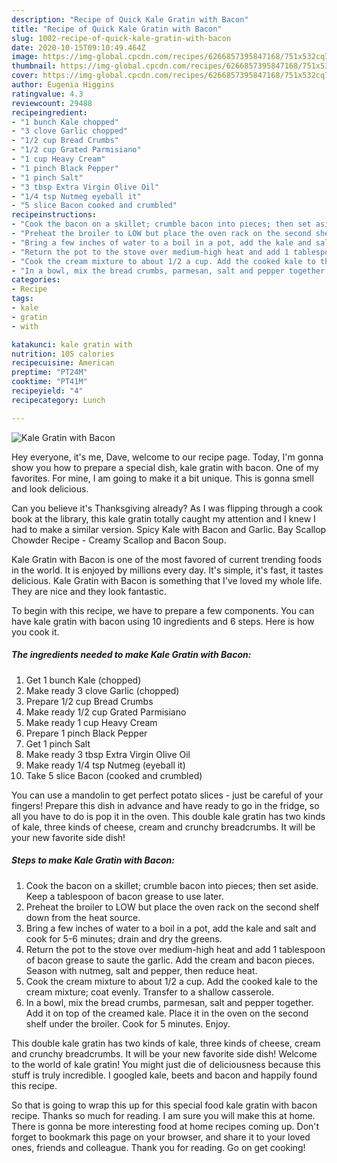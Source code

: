 ```yaml
---
description: "Recipe of Quick Kale Gratin with Bacon"
title: "Recipe of Quick Kale Gratin with Bacon"
slug: 1002-recipe-of-quick-kale-gratin-with-bacon
date: 2020-10-15T09:10:49.464Z
image: https://img-global.cpcdn.com/recipes/6266857395847168/751x532cq70/kale-gratin-with-bacon-recipe-main-photo.jpg
thumbnail: https://img-global.cpcdn.com/recipes/6266857395847168/751x532cq70/kale-gratin-with-bacon-recipe-main-photo.jpg
cover: https://img-global.cpcdn.com/recipes/6266857395847168/751x532cq70/kale-gratin-with-bacon-recipe-main-photo.jpg
author: Eugenia Higgins
ratingvalue: 4.3
reviewcount: 29488
recipeingredient:
- "1 bunch Kale chopped"
- "3 clove Garlic chopped"
- "1/2 cup Bread Crumbs"
- "1/2 cup Grated Parmisiano"
- "1 cup Heavy Cream"
- "1 pinch Black Pepper"
- "1 pinch Salt"
- "3 tbsp Extra Virgin Olive Oil"
- "1/4 tsp Nutmeg eyeball it"
- "5 slice Bacon cooked and crumbled"
recipeinstructions:
- "Cook the bacon on a skillet; crumble bacon into pieces; then set aside. Keep a tablespoon of bacon grease to use later."
- "Preheat the broiler to LOW but place the oven rack on the second shelf down from the heat source."
- "Bring a few inches of water to a boil in a pot, add the kale and salt and cook for 5-6 minutes; drain and dry the greens."
- "Return the pot to the stove over medium-high heat and add 1 tablespoon of bacon grease to saute the garlic. Add the cream and bacon pieces. Season with nutmeg, salt and pepper, then reduce heat."
- "Cook the cream mixture to about 1/2 a cup. Add the cooked kale to the cream mixture; coat evenly. Transfer to a shallow casserole."
- "In a bowl, mix the bread crumbs, parmesan, salt and pepper together. Add it on top of the creamed kale. Place it in the oven on the second shelf under the broiler. Cook for 5 minutes. Enjoy."
categories:
- Recipe
tags:
- kale
- gratin
- with

katakunci: kale gratin with 
nutrition: 105 calories
recipecuisine: American
preptime: "PT24M"
cooktime: "PT41M"
recipeyield: "4"
recipecategory: Lunch

---
```



![Kale Gratin with Bacon](https://img-global.cpcdn.com/recipes/6266857395847168/751x532cq70/kale-gratin-with-bacon-recipe-main-photo.jpg)

Hey everyone, it's me, Dave, welcome to our recipe page. Today, I'm gonna show you how to prepare a special dish, kale gratin with bacon. One of my favorites. For mine, I am going to make it a bit unique. This is gonna smell and look delicious.

Can you believe it&#39;s Thanksgiving already? As I was flipping through a cook book at the library, this kale gratin totally caught my attention and I knew I had to make a similar version. Spicy Kale with Bacon and Garlic. Bay Scallop Chowder Recipe - Creamy Scallop and Bacon Soup.

Kale Gratin with Bacon is one of the most favored of current trending foods in the world. It is enjoyed by millions every day. It's simple, it's fast, it tastes delicious. Kale Gratin with Bacon is something that I've loved my whole life. They are nice and they look fantastic.


To begin with this recipe, we have to prepare a few components. You can have kale gratin with bacon using 10 ingredients and 6 steps. Here is how you cook it.

<!--inarticleads1-->

##### The ingredients needed to make Kale Gratin with Bacon:

1. Get 1 bunch Kale (chopped)
1. Make ready 3 clove Garlic (chopped)
1. Prepare 1/2 cup Bread Crumbs
1. Make ready 1/2 cup Grated Parmisiano
1. Make ready 1 cup Heavy Cream
1. Prepare 1 pinch Black Pepper
1. Get 1 pinch Salt
1. Make ready 3 tbsp Extra Virgin Olive Oil
1. Make ready 1/4 tsp Nutmeg (eyeball it)
1. Take 5 slice Bacon (cooked and crumbled)


You can use a mandolin to get perfect potato slices - just be careful of your fingers! Prepare this dish in advance and have ready to go in the fridge, so all you have to do is pop it in the oven. This double kale gratin has two kinds of kale, three kinds of cheese, cream and crunchy breadcrumbs. It will be your new favorite side dish! 

<!--inarticleads2-->

##### Steps to make Kale Gratin with Bacon:

1. Cook the bacon on a skillet; crumble bacon into pieces; then set aside. Keep a tablespoon of bacon grease to use later.
1. Preheat the broiler to LOW but place the oven rack on the second shelf down from the heat source.
1. Bring a few inches of water to a boil in a pot, add the kale and salt and cook for 5-6 minutes; drain and dry the greens.
1. Return the pot to the stove over medium-high heat and add 1 tablespoon of bacon grease to saute the garlic. Add the cream and bacon pieces. Season with nutmeg, salt and pepper, then reduce heat.
1. Cook the cream mixture to about 1/2 a cup. Add the cooked kale to the cream mixture; coat evenly. Transfer to a shallow casserole.
1. In a bowl, mix the bread crumbs, parmesan, salt and pepper together. Add it on top of the creamed kale. Place it in the oven on the second shelf under the broiler. Cook for 5 minutes. Enjoy.


This double kale gratin has two kinds of kale, three kinds of cheese, cream and crunchy breadcrumbs. It will be your new favorite side dish! Welcome to the world of kale gratin! You might just die of deliciousness because this stuff is truly incredible. I googled kale, beets and bacon and happily found this recipe. 

So that is going to wrap this up for this special food kale gratin with bacon recipe. Thanks so much for reading. I am sure you will make this at home. There is gonna be more interesting food at home recipes coming up. Don't forget to bookmark this page on your browser, and share it to your loved ones, friends and colleague. Thank you for reading. Go on get cooking!
